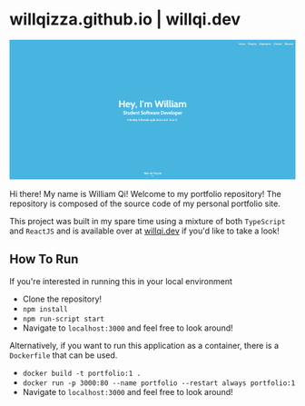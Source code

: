 # willqizza.github.io | willqi.dev

![img](./.github/header.png "William Qi - Software Developer Portfolio")

Hi there! My name is William Qi! Welcome to my portfolio repository! The repository is composed of the source code of my personal portfolio site.

This project was built in my spare time using a mixture of both `TypeScript` and `ReactJS` and is available over at [willqi.dev](https://willqi.dev) if you'd like to take a look!

## How To Run

If you're interested in running this in your local environment

- Clone the repository!
- `npm install`
- `npm run-script start`
- Navigate to `localhost:3000` and feel free to look around!


Alternatively, if you want to run this application as a container, there is a `Dockerfile` that can be used.

* `docker build -t portfolio:1 .`
* `docker run -p 3000:80 --name portfolio --restart always portfolio:1`
* Navigate to `localhost:3000` and feel free to look around!
